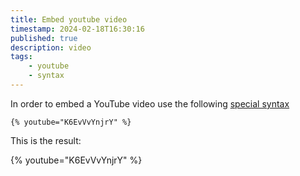 ```yaml
---
title: Embed youtube video
timestamp: 2024-02-18T16:30:16
published: true
description: video
tags:
    - youtube
    - syntax
---
```



In order to embed a YouTube video use the following [special syntax](/special-syntax)

```
{% youtube="K6EvVvYnjrY" %}
```

This is the result:

{% youtube="K6EvVvYnjrY" %}

